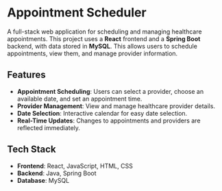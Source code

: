 # Appointment Scheduler

A full-stack web application for scheduling and managing healthcare appointments. This project uses a **React** frontend and a **Spring Boot** backend, with data stored in **MySQL**. This allows users to schedule appointments, view them, and manage provider information.

## Features

- **Appointment Scheduling**: Users can select a provider, choose an available date, and set an appointment time.
- **Provider Management**: View and manage healthcare provider details.
- **Date Selection**: Interactive calendar for easy date selection.
- **Real-Time Updates**: Changes to appointments and providers are reflected immediately.

## Tech Stack

- **Frontend**: React, JavaScript, HTML, CSS
- **Backend**: Java, Spring Boot
- **Database**: MySQL

